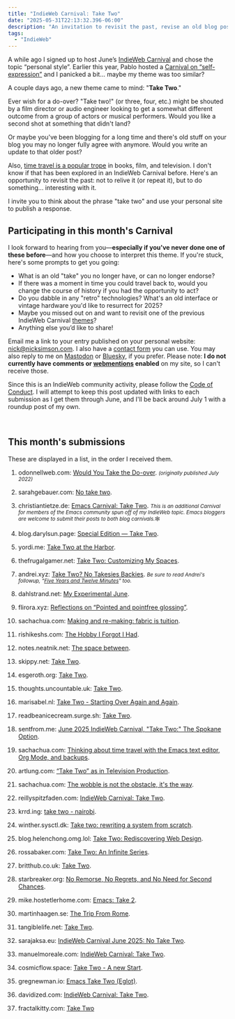 ```yaml
---
title: "IndieWeb Carnival: Take Two"
date: "2025-05-31T22:13:32.396-06:00"
description: "An invitation to revisit the past, revise an old blog post, or give yourself a second chance."
tags: 
  - "IndieWeb"
---
```


A while ago I signed up to host June’s [IndieWeb Carnival](https://indieweb.org/IndieWeb_Carnival) and chose the topic “personal style”. Earlier this year, Pablo hosted a [Carnival on “self-expression”](https://lifeofpablo.com/blog/self-expression-indieweb-carnival-march-2025) and I panicked a bit... maybe my theme was too similar?

A couple days ago, a new theme came to mind: "**Take Two**."

Ever wish for a do-over? "Take two!" (or three, four, etc.) might be shouted by a film director or audio engineer looking to get a somewhat different outcome from a group of actors or musical performers. Would you like a second shot at something that didn't land? 

Or maybe you've been blogging for a long time and there's old stuff on your blog you may no longer fully agree with anymore. Would you write an update to that older post?

Also, [time travel is a popular trope](https://tvtropes.org/pmwiki/pmwiki.php/Main/TimeTravelTropes) in books, film, and television. I don't know if that has been explored in an IndieWeb Carnival before. Here's an opportunity to revisit the past: not to relive it (or repeat it), but to do something... interesting with it.

I invite you to think about the phrase "take two" and use your personal site to publish a&nbsp;response.

## Participating in this month's Carnival

I look forward to hearing from you&mdash;**especially if you've never done one of these before**&mdash;and how you choose to interpret this theme. If you're stuck, here's some prompts to get you going:

- What is an old "take" you no longer have, or can no longer endorse?
- If there was a moment in time you could travel back to, would you change the course of history if you had the opportunity to act?
- Do you dabble in any "retro" technologies? What's an old interface or vintage hardware you'd like to resurrect for 2025?
- Maybe you missed out on and want to revisit one of the previous IndieWeb Carnival [themes](https://indieweb.org/IndieWeb_Carnival#List_Of_Past_IndieWeb_Carnivals_&_Hosts)?
- Anything else you’d like to share!

Email me a link to your entry published on your personal website: <a href="mailto:nick@nicksimson.com">nick@nicksimson.com</a>. I also have a [contact form](/contact.html) you can use. You may also reply to me on [Mastodon](https://social.lol/@nsmsn/114606170114272686) or [Bluesky](https://bsky.app/profile/nicksimson.com/post/3lqjfnh76xk2x), if you prefer. Please note: **I do not currently have comments or [webmentions](https://indieweb.org/Webmention) enabled** on my site, so I can't receive&nbsp;those.

Since this is an IndieWeb community activity, please follow the [Code of Conduct](https://indieweb.org/code-of-conduct). I will attempt to keep this post updated with links to each submission as I get them through June, and I'll be back around July 1 with a roundup post of my&nbsp;own.

&nbsp;

## This month's submissions

These are displayed in a list, in the order I received them.

1. odonnellweb.com: [Would You Take the Do-over](https://odonnellweb.com/pelican/do-over.html). <small><em>(originally published July 2022)</em></small>

2. sarahgebauer.com: [No take two](https://www.sarahgebauer.com/desk/no-take-two/). 

3. christiantietze.de: [Emacs Carnival: Take Two](https://christiantietze.de/posts/2025/06/emacs-carnival-2025-06-take-two/). <small><em>This is an additional Carnival for members of the Emacs community spun off of my IndieWeb topic. Emacs bloggers are welcome to submit their posts to both blog carnivals.</em>🕸️</small>

4. blog.darylsun.page: [Special Edition — Take Two](https://blog.darylsun.page/2025/06/07/se-13-indieweb-carnival-june-2025).

5. yordi.me: [Take Two at the Harbor](https://yordi.me/take-two-at-the-harbor/).

6. thefrugalgamer.net: [Take Two: Customizing My Spaces](https://www.thefrugalgamer.net/blog/2025/06/07/take-two-customizing-my-spaces/).

7. andrei.xyz: [Take Two? No Takesies Backies](https://andrei.xyz/post/take-two-no-takesies-backsies/). <small><em>Be sure to read Andrei's followup, "<a href="https://andrei.xyz/post/five-years-and-twelve-minutes/">Five Years and Twelve Minutes</a>" too.</em></small>

8. dahlstrand.net: [My Experimental June](https://dahlstrand.net/2025/06/08/my-experimental-june.html).

9. flirora.xyz: [Reflections on “Pointed and pointfree glossing”](https://flirora.xyz/posts/reflections-pointfree.html).

10. sachachua.com: [Making and re-making: fabric is tuition](https://sachachua.com/blog/2025/06/making-and-re-making-fabric-is-tuition/).

11. rishikeshs.com: [The Hobby I Forgot I Had](https://rishikeshs.com/the-hobby-i-forgot/). 

12. notes.neatnik.net: [The space between](https://notes.neatnik.net/2025/06/the-space-between).

13. skippy.net: [Take Two](https://skippy.net/take-two).

14. esgeroth.org: [Take Two](https://www.esgeroth.org/log/entry/2760).

15. thoughts.uncountable.uk: [Take Two](https://thoughts.uncountable.uk/take-two/).

16. marisabel.nl: [Take Two - Starting Over Again and Again](https://marisabel.nl/public/blog/Take_Two_-_Starting_Over_Again_and_Again).

17. readbeanicecream.surge.sh: [Take Two](https://readbeanicecream.surge.sh/2025/06/16/take-two/).

18. sentfrom.me: [June 2025 IndieWeb Carnival, "Take Two:" The Spokane Option](https://sentfrom.me/june-2025-indieweb-carnival-take-two-the-spokane-option/).

19. sachachua.com: [Thinking about time travel with the Emacs text editor, Org Mode, and backups](https://sachachua.com/blog/2025/06/thinking-about-time-travel-with-the-emacs-text-editor-and-org-mode/).

20. artlung.com: [“Take Two” as in Television Production](https://artlung.com/blog/2025/06/21/take-two-tv/).

21. sachachua.com: [The wobble is not the obstacle, it's the way](https://sachachua.com/blog/2025/06/the-wobble-is-not-the-obstacle-it-s-the-way/).

22. reillyspitzfaden.com: [IndieWeb Carnival: Take Two](https://reillyspitzfaden.com/posts/2025/06/indieweb-carnival-take-two/).

23. krrd.ing: [take two - nairobi](https://krrd.ing/blog/take-two-nairobi/).

24. winther.sysctl.dk: [Take two: rewriting a system from scratch](https://winther.sysctl.dk/take-two-rewriting-a-system-from-scratch/).

25. blog.helenchong.omg.lol: [Take Two: Rediscovering Web Design](https://blog.helenchong.omg.lol/en/posts/2025-06-26-indieweb-carnival-take-two/).

26. rossabaker.com: [Take Two: An Infinite Series](https://rossabaker.com/blog/take-two-an-infinite-series/).

27. britthub.co.uk: [Take Two](https://britthub.co.uk/take-two/).

28. starbreaker.org: [No Remorse, No Regrets, and No Need for Second Chances](https://starbreaker.org/grimoire/entries/no-second-chances/index.html).

29. mike.hostetlerhome.com: [Emacs: Take 2](https://mike.hostetlerhome.com/emacs-take-2).

30. martinhaagen.se: [The Trip From Rome](https://www.martinhaagen.se/posts/the-trip-from-rome/).

31. tangiblelife.net: [Take Two](https://tangiblelife.net/take-two).

32. sarajaksa.eu: [IndieWeb Carnival June 2025: No Take Two](https://sarajaksa.eu/2025/06/indieweb-carnival-june-2025-no-take-two/).

33. manuelmoreale.com: [IndieWeb Carnival: Take Two](https://manuelmoreale.com/indieweb-carnival-take-two).

34. cosmicflow.space: [Take Two - A new Start](https://cosmicflow.space/take-two-a-new-start/).

35. gregnewman.io: [Emacs Take Two (Eglot)](https://gregnewman.io/blog/emacs-take-two/).

36. davidized.com: [IndieWeb Carnival: Take Two](https://davidized.com/2025/06/30/take-two/).

37. fractalkitty.com: [Take Two](https://www.fractalkitty.com/take-two-2/)